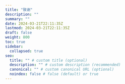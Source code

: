 ```yaml
---
title: "致谢"
description: ""
summary: ""
date: 2024-03-21T22:11:35Z
lastmod: 2024-03-21T22:11:35Z
draft: false
weight: 800
toc: true
sidebar:
  collapsed: true
seo:
  title: "" # custom title (optional)
  description: "" # custom description (recommended)
  canonical: "" # custom canonical URL (optional)
  noindex: false # false (default) or true
---
```

